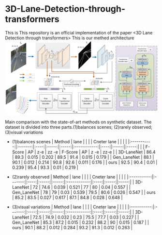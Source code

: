 # 3D-Lane-Detection-through-transformers
This is This repository is an official implementation of the paper &lt;3D Lane Detection through transformers>
This is our methed architecture
![ous model](https://github.com/LiShengG/3D-Lane-Detection-through-transformers/blob/main/model.png)

Main comparison with the state-of-art methods on synthetic dataset.
The dataset is divided into three parts.(1)balances scenes; (2)rarely observed; (3)visual variations

- (1)balances scenes
| Method      | lane    |      |       |       |  Cneter lane |      |       |       |
|:-----------:|:-------:|:----:|:-----:|:-----:|:------------:|:----:|:-----:|:-----:|
|             | F-Score | AP   | z-e   | zz -e | F-Score      | AP   | z -e  | zz-e  |
| 3D-LaneNet  | 86.4    | 89.3 | 0.015 | 0.202 | 89.5         | 91.4 | 0.015 | 0.179 |
| Gen_LaneNet | 88.1    | 90.1 | 0.012 | 0.214 | 90.8         | 92.6 | 0.011 | 0.176 |
| ours        | 92.5    | 90.4 | 0.01  | 0.239 | 95.4         | 93.3 | 0.01  | 0.219 |

- (2)rarely observed
| Method      | lane    |      |       |       |  Cneter lane |      |       |       |
|:-----------:|:-------:|:----:|:-----:|:-----:|:------------:|:----:|:-----:|:-----:|
| 3D-LaneNet  | 72   | 74.6 | 0.039 | 0.521 | 77   | 80   | 0.04  | 0.557 |
| Gen_LaneNet | 78   | 79   | 0.03  | 0.539 | 79.5 | 80.6 | 0.026 | 0.547 |
| ours        | 85.2 | 83.5 | 0.027 | 0.617 | 87.1 | 84.8 | 0.028 | 0.648 |

- (3)visual variations
| Method      | lane    |      |       |       |  Cneter lane |      |       |       |
|:-----------:|:-------:|:----:|:-----:|:-----:|:------------:|:----:|:-----:|:-----:|
| 3D-LaneNet  | 72.5 | 74.9 | 0.032 | 0.23  | 75.5 | 77.7 | 0.03  | 0.227 |
| Gen_LaneNet | 85.3 | 87.2 | 0.015 | 0.232 | 88.2 | 90   | 0.015 | 0.187 |
| ours        | 90.1 | 88.2 | 0.012 | 0.284 | 93.2 | 91.3 | 0.012 | 0.263 |

